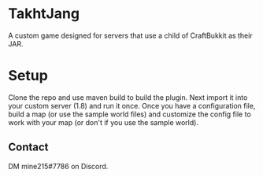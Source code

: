 # TakhtJang
A custom game designed for servers that use a child of CraftBukkit as their JAR.

# Setup
Clone the repo and use maven build to build the plugin. Next import it into your custom server (1.8) and run it once. Once you have a configuration file, build a map (or use the sample world files) and customize the config file to work with your map (or don't if you use the sample world).

## Contact
DM mine215#7786 on Discord.
